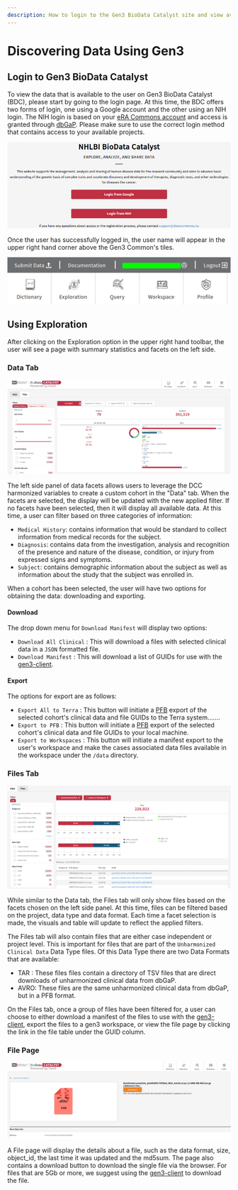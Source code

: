 ```yaml
---
description: How to login to the Gen3 BioData Catalyst site and view available data.
---
```


# Discovering Data Using Gen3

## Login to Gen3 BioData Catalyst

To view the data that is available to the user on Gen3 BioData Catalyst \(BDC\), please start by going to the login page. At this time, the BDC offers two forms of login, one using a Google account and the other using an NIH login. The NIH login is based on your [eRA Commons account](https://public.era.nih.gov/commons/public/login.do) and access is granted through [dbGaP](https://dbgap.ncbi.nlm.nih.gov/aa/wga.cgi). Please make sure to use the correct login method that contains access to your available projects.

![Login page for BDC.](../.gitbook/assets/image.png)

Once the user has successfully logged in, the user name will appear in the upper right hand corner above the Gen3 Common's tiles.

![The user name will appear where the green rectangle is placed.](../.gitbook/assets/screenshot_2020-01-10-https-internalstaging-datastage-io.png)

## Using Exploration

After clicking on the Exploration option in the upper right hand toolbar, the user will see a page with summary statistics and facets on the left side.

### Data Tab

![Place holder, please remove before Go Live.](../.gitbook/assets/image%20%283%29.png)

The left side panel of data facets allows users to leverage the DCC harmonized variables to create a custom cohort in the "Data" tab. When the facets are selected, the display will be updated with the new applied filter. If no facets have been selected, then it will display all available data. At this time, a user can filter based on three categories of information:

* `Medical History`: contains information that would be standard to collect information from medical records for the subject.
* `Diagnosis`: contains data from the investigation, analysis and recognition of the presence and nature of the disease, condition, or injury from expressed signs and symptoms.
* `Subject`: contains demographic information about the subject as well as information about the study that the subject was enrolled in.

When a cohort has been selected, the user will have two options for obtaining the data: downloading and exporting.

#### Download

The drop down menu for `Download Manifest` will display two options:

* `Download All Clinical` : This will download a files with selected clinical data in a `JSON` formatted file.
* `Download Manifest` : This will download a list of GUIDs for use with the [gen3-client](https://gen3.org/resources/user/gen3-client/).

#### Export

The options for export are as follows:

* `Export All to Terra` :  This button will initiate a [PFB](https://github.com/uc-cdis/pypfb) export of the selected cohort's clinical data and file GUIDs to the Terra system.......
* `Export to PFB` : This button will initiate a [PFB](https://github.com/uc-cdis/pypfb) export of the selected cohort's clinical data and file GUIDs to your local machine.
* `Export to Workspaces` : This button will initiate a manifest export to the user's workspace and make the cases associated data files available in the workspace under the `/data` directory.

### Files Tab

![The Files Tab page.](../.gitbook/assets/image%20%281%29.png)

While similar to the Data tab, the Files tab will only show files based on the facets chosen on the left side panel. At this time, files can be filtered based on the project, data type and data format. Each time a facet selection is made, the visuals and table will update to reflect the applied filters.

The Files tab will also contain files that are either case independent or project level. This is important for files that are part of the `Unharmonized Clinical Data` Data Type files. Of this Data Type there are two Data Formats that are available:

* TAR : These files files contain a directory of TSV files that are direct downloads of unharmonized clinical data from dbGaP.
* AVRO: These files are the same unharmonized clinical data from dbGaP, but in a PFB format.

On the Files tab, once a group of files have been filtered for, a user can choose to either download a manifest of the files to use with the [gen3-client](https://gen3.org/resources/user/gen3-client/), export the files to a gen3 workspace, or view the file page by clicking the link in the file table under the GUID column.

### File Page

![An example File page.](../.gitbook/assets/image%20%282%29.png)

A File page will display the details about a file, such as the data format, size, object\_id, the last time it was updated and the md5sum. The page also contains a download button to download the single file via the browser. For files that are 5Gb or more, we suggest using the [gen3-client](https://gen3.org/resources/user/gen3-client/) to download the file.

